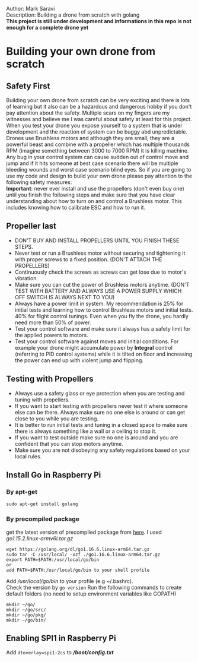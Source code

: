 Author: Mark Saravi  
Description: Building a drone from scratch with golang  
**This project is still under development and informations in this repo is not enough for a complete drone yet**

# Building your own drone from scratch

## Safety First

Building your own drone from scratch can be very exciting and there is lots of learning but it also can be a hazardous and dangerous hobby if you don't pay attention about the safety. Multiple scars on my fingers are my witnesses and believe me I was careful about safety at least for this project.  
When you test your drone you expose yourself to a system that is under development and the reaction of system can be buggy abd unpredictable. Drones use Brushless motors and although they are small, they are a powerful beast and combine with a propeller which has multiple thousands RPM (imagine something between 3000 to 7000 RPM) it is killing machine. Any bug in your control system can cause sudden out of control move and jump and if it hits someone at best case scenario there will be multiple bleeding wounds and worst case scenario blind eyes. So if you are going to use my code and design to build your own drone please pay attention to the following safety measures:  
**Important**:  never ever install and use the propellers (don't even buy one) until you finish the following steps and
make sure that you have clear understanding about how to turn on and control a Brushless motor. This includes knowing how to calibrate ESC and how to run it. 

## Propeller last
- DON'T BUY AND INSTALL PROPELLERS UNTIL YOU FINISH THESE STEPS.
- Never test or run a Brushless motor without securing and tightening it with proper screws to a fixed position. (DON'T ATTACH THE PROPELLERS)
- Continuously check the screws as screws can get lose due to motor's vibration.
- Make sure you can cut the power of Brushless motors anytime. (DON'T TEST WITH BATTERY AND ALWAYS USE A POWER SUPPLY WHICH OFF SWITCH IS ALWAYS NEXT TO YOU)  
- Always have a power limit in system. My recommendation is 25% for initial tests and learning how to control Brushless motors and initial tests. 40% for flight control tunings. Even when you fly the drone, you hardly need more than 50% of power.
- Test your control software and make sure it always has a safety limit for the applied powers to motors.
- Test your control software against moves and initial conditions. For example your drone might accumulate power by **Integral** control (referring to PID control systems) while it is tilted on floor and increasing the power can end up with violent jump and flipping.  

## Testing with Propellers
- Always use a safety glass or eye protection when you are testing and tuning with propellers.
- If you want to start testing with propellers never test it where someone else can be there. Always make sure no one else is around or can get close to you while you are testing.
- It is better to run initial tests and tuning in a closed space to make sure there is always something like a wall or a ceiling to stop it.
- If you want to test outside make sure no one is around and you are confident that you can stop motors anytime.
- Make sure you are not disobeying any safety regulations based on your local rules.
 

## Install Go in Raspberry Pi

### By apt-get
`sudo apt-get install golang`  

### By precompiled package

get the latest version of precompiled package from [here](https://golang.org/dl/). I used *go1.15.2.linux-armv6l.tar.gz*  
```
wget https://golang.org/dl/go1.16.6.linux-arm64.tar.gz  
sudo tar -C /usr/local/ -xzf ./go1.16.6.linux-arm64.tar.gz   
export PATH=$PATH:/usr/local/go/bin
or
add PATH=$PATH:/usr/local/go/bin to your shell profile
```
Add */usr/local/go/bin* to your profile (e.g ~/.bashrc).  
Check the version by `go version`
Run the following commands to create default folders (no need to setup environment variables like GOPATH)
```
mkdir ~/go/
mkdir ~/go/src/
mkdir ~/go/pkg/
mkdir ~/go/bin/
```
## Enabling SPI1 in Raspberry Pi
Add `dtoverlay=spi1-2cs` to ***/boot/config.txt***
